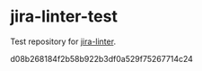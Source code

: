 # jira-linter-test

Test repository for [jira-linter].

[jira-linter]: https://github.com/btwrk/action-jira-linter
d08b268184f2b58b922b3df0a529f75267714c24
